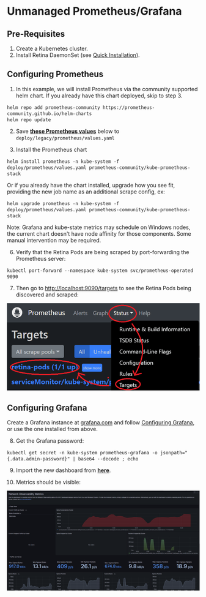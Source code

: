 # Unmanaged Prometheus/Grafana
<!-- markdownlint-disable MD029 -->

## Pre-Requisites

1. Create a Kubernetes cluster.
2. Install Retina DaemonSet (see [Quick Installation](../01-Setup.md)).

## Configuring Prometheus

1. In this example, we will install Prometheus via the community supported helm chart. If you already have this chart deployed, skip to step 3.

  ```shell
  helm repo add prometheus-community https://prometheus-community.github.io/helm-charts
  helm repo update
  ```

2. Save **[these Prometheus values](https://github.com/microsoft/retina/blob/main/deploy/legacy/prometheus/values.yaml)** below to `deploy/legacy/prometheus/values.yaml`

3. Install the Prometheus chart

  ```shell
  helm install prometheus -n kube-system -f deploy/prometheus/values.yaml prometheus-community/kube-prometheus-stack
  ```

Or if you already have the chart installed, upgrade how you see fit, providing the new job name as an additional scrape config, ex:

  ```shell
  helm upgrade prometheus -n kube-system -f deploy/prometheus/values.yaml prometheus-community/kube-prometheus-stack
  ```

Note: Grafana and kube-state metrics may schedule on Windows nodes, the current chart doesn't have node affinity for those components. Some manual intervention may be required.

6. Verify that the Retina Pods are being scraped by port-forwarding the Prometheus server:

  ```shell
  kubectl port-forward --namespace kube-system svc/prometheus-operated 9090
  ```

7. Then go to [http://localhost:9090/targets](http://localhost:9090/targets) to see the Retina Pods being discovered and scraped:

![alt text](../img/prometheus-retina-pods.png)

## Configuring Grafana

Create a Grafana instance at [grafana.com](https://www.grafana.com) and follow [Configuring Grafana](./grafana.md), or use the one installed from above.

8. Get the Grafana password:

```shell
kubectl get secret -n kube-system prometheus-grafana -o jsonpath="{.data.admin-password}" | base64 --decode ; echo
```

9. Import the new dashboard from **[here](https://grafana.com/grafana/dashboards/18814/)**.

10. Metrics should be visible:

![alt text](../img/grafana-dashboard-metrics.png)
